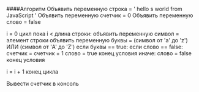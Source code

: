 ####Алгоритм
Объявить переменную строка = '  hello  s   world  from   JavaScript  '
Объявить переменную счетчик = 0
Объявить переменную слово = false

i = 0
цикл пока i < длина строки:
  объявить переменную символ = элемент строки
  объявить переменную буквы = (символ от 'a' до 'z') ИЛИ (символ от 'A' до 'Z')
   если буквы == true:
    если слово == false:
     счетчик = счетчик + 1
     слово = true
    конец условия
   иначе:
    слово = false
   конец условия

 i = i + 1
конец цикла

Вывести счетчик в консоль
